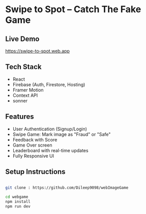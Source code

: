 #   Swipe to Spot – Catch The Fake Game 
##  Live Demo

 https://swipe-to-spot.web.app

##  Tech Stack
- React 
- Firebase (Auth, Firestore, Hosting)
- Framer Motion
- Context API
- sonner



##  Features
-  User Authentication (Signup/Login)
-  Swipe Game: Mark image as "Fraud" or "Safe"
-  Feedback with Score
-  Game Over screen
-  Leaderboard with real-time updates
-  Fully Responsive UI

##  Setup Instructions
```bash

git clone : https://github.com/Dileep9098/webImageGame

cd webgame
npm install
npm run dev
